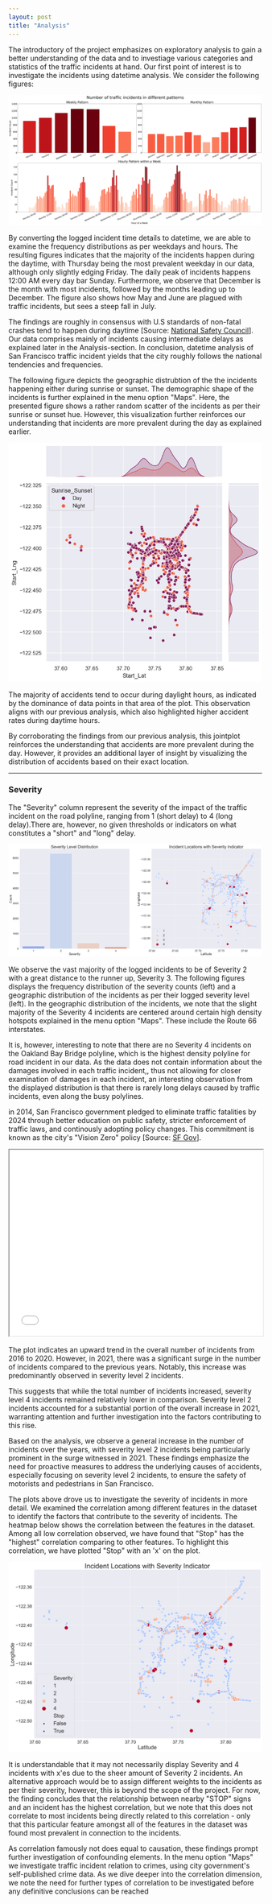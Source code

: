 ```yaml
---
layout: post
title: "Analysis"
---
```

The introductory of the project emphasizes on exploratory analysis to gain a better understanding of the data and to investiage various categories and statistics of the traffic incidents at hand.  Our first point of interest is to investigate the incidents using datetime analysis. We consider the following figures:



<img src="assets/images/datetime_1.png" alt="datetime_1">

By converting the logged incident time details to datetime, we are able to examine the frequency distributions as per weekdays and hours. The resulting figures indicates that the majority of the incidents happen during the daytime, with Thursday being the most prevalent weekday in our data, although only slightly edging Friday. The daily peak of incidents happens 12:00 AM every day bar Sunday. Furthermore, we observe that December is the month with most incidents, followed by the months leading up to December. The figure also shows how May and June are plagued with traffic incidents, but sees a steep fall in July.

The findings are roughly in consensus with U.S standards of non-fatal crashes tend to happen during daytime [Source: [National Safety Council](https://injuryfacts.nsc.org/motor-vehicle/overview/crashes-by-time-of-day-and-day-of-week/)]. Our data comprises mainly of incidents causing intermediate delays as explained later in the Analysis-section. In conclusion, datetime analysis of San Francisco traffic incident yields that the city roughly follows the national tendencies and frequencies.

The following figure depicts the geographic distrubtion of the the incidents happening either during sunrise or sunset. The demographic shape of the incidents is further explained in the menu option "Maps". Here, the presented figure shows a rather random scatter of the incidents as per their sunrise or sunset hue. However, this visualization further reinforces our understanding that incidents are more prevalent during the day as explained earlier.

<img src="assets/images/datetime_2.png" alt="datetime_2">

The majority of accidents tend to occur during daylight hours, as indicated by the dominance of data points in that area of the plot. This observation aligns with our previous analysis, which also highlighted higher accident rates during daytime hours.

By corroborating the findings from our previous analysis, this jointplot reinforces the understanding that accidents are more prevalent during the day. However, it provides an additional layer of insight by visualizing the distribution of accidents based on their exact location.

<hr class="page-content-divider">

<h3>Severity</h3>

The "Severity" column represent the severity of the impact of the traffic incident on the road polyline, ranging from 1 (short delay) to 4 (long delay).There are, however, no given thresholds or indicators on what constitutes a "short" and "long" delay. 

<img src="assets/images/severity_1.png" alt="severity">

We observe the vast majority of the logged incidents to be of Severity 2 with a great distance to the runner up, Severity 3. The following figures displays the frequency distribution of the severity counts (left) and a geographic distribution of the incidents as per their logged severity level (left). In the geographic distribution of the incidents, we note that the slight majority of the Severity 4 incidents are centered around certain high density hotspots explained in the menu option "Maps". These include the Route 66 interstates. 

It is, however, interesting to note that there are no Severity 4 incidents on the Oakland Bay Bridge polyline, which is the highest density polyline for road incident in our data. As the data does not contain information about the damages involved in each traffic incident,, thus not allowing for closer examination of damages in each incident, an interesting observation from the displayed distribution is that there is rarely long delays caused by traffic incidents, even along the busy polylines. 

in 2014, San Francisco government pledged to eliminate traffic fatalities by 2024 through better education on public safety, stricter enforcement of traffic laws, and continously adopting policy changes. This commitment is known as the city's "Vision Zero" policy [Source: [SF Gov](https://sfgov.org/scorecards/transportation/traffic-fatalities)].

<iframe src="html_plots/severity_bokeh.html" width="100%" height="370"></iframe>

The plot indicates an upward trend in the overall number of incidents from 2016 to 2020. However, in 2021, there was a significant surge in the number of incidents compared to the previous years. Notably, this increase was predominantly observed in severity level 2 incidents.

This suggests that while the total number of incidents increased, severity level 4 incidents remained relatively lower in comparison. Severity level 2 incidents accounted for a substantial portion of the overall increase in 2021, warranting attention and further investigation into the factors contributing to this rise.

Based on the analysis, we observe a general increase in the number of incidents over the years, with severity level 2 incidents being particularly prominent in the surge witnessed in 2021. These findings emphasize the need for proactive measures to address the underlying causes of accidents, especially focusing on severity level 2 incidents, to ensure the safety of motorists and pedestrians in San Francisco.

The plots above drove us to investigate the severity of incidents in more detail. We examined the correlation among different features in the dataset to identify the factors that contribute to the severity of incidents. The heatmap below shows the correlation between the features in the dataset. Among all low correlation observed, we have found that "Stop" has the "highest" correlation comparing to other features. To highlight this correlation, we have plotted "Stop" with an 'x' on the plot.

<img src="assets/images/severity_indicator.png" alt="severity_2">

It is understandable that it may not necessarily display Severity and 4 incidents with x'es due to the sheer amount of Severity 2 incidents. An alternative approach would be to assign different weights to the incidents as per their severity, however, this is beyond the scope of the project. For now, the finding concludes that the relationship between nearby "STOP" signs and an incident has the highest correlation, but we note that this does not correlate to most incidents being directly related to this correlation - only that this particular feature amongst all of the features in the dataset was found most prevalent in connection to the incidents.

As correlation famously not does equal to causation, these findings prompt further investigation of confounding elements. In the menu option "Maps" we investigate traffic incident relation to crimes, using city government's self-published crime data. As we dive deeper into the correlation dimension, we note the need for further types of correlation to be investigated before any definitive conclusions can be reached